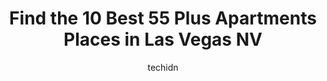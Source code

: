 ---
layout: ampstory
image: https://i0.wp.com/www.depkes.org/wp-content/uploads/2023/06/55-plus-apartments-0-in-las-vegas-nv-1685768954.jpeg?resize=640,853
author: techidn
featured: false
description: Discover the impressive array of 55 Plus Apartments options in Las Vegas NV, where you can find 10 of the largest 55 Plus Apartments establishments in the area. From renowned classics to hid
title: Find the 10 Best 55 Plus Apartments Places in Las Vegas NV
cover:
   title: Find the 10 Best 55 Plus Apartments Places in Las Vegas NV
   subtitle: Rickpate
   background: https://www.depkes.org/wp-content/uploads/2023/06/55-plus-apartments-0-in-las-vegas-nv-1685768954.jpeg

pages: 
 - layout: thirds
   top: <h1>#1 Lake Tonopah Senior Apartments</h1>
   bottom: "<p>DEADLY!!! Let me start by saying that my dad was DEAD inside of his apartment! I had spoken with him the night before. He wasnt answering my calls the next morning, whic</p>"
   background: https://www.depkes.org/wp-content/uploads/2023/06/55-plus-apartments-1-in-las-vegas-nv-1685768955.jpeg
   backgroundblur: true
 - layout: thirds
   top: <h1>#2 Boulder Palms Senior Apartment Community</h1>
   bottom: "<p>HI, VINCENT BELTRAN JR in my apartment and Im having a great time the apartment is really nice I dont regret signing a lease here I like to say the management is very p</p>"
   background: https://www.depkes.org/wp-content/uploads/2023/06/55-plus-apartments-2-in-las-vegas-nv-1685768955.jpeg
   cta:
      link: https://www.depkes.org/blog/find-the-10-best-55-plus-apartments-places-in-las-vegas-nv/
      text: Find the 10 Best 55 Plus Apartments Places in Las Vegas NV
 - layout: thirds
   top: <h1>#3 Harmony Senior Apartments</h1>
   bottom: "<p>4200 N Tenaya Way, Las Vegas, NV 89129, United States</p>"
   background: https://www.depkes.org/wp-content/uploads/2023/06/55-plus-apartments-3-in-las-vegas-nv-1685768956.jpeg
   cta:
      link: https://www.depkes.org/blog/find-the-10-best-55-plus-apartments-places-in-las-vegas-nv/
      text: Find the 10 Best 55 Plus Apartments Places in Las Vegas NV
 - layout: thirds
   top: <h1>#4 Las Vegas Manor Senior Apartments</h1>
   bottom: "<p>1700 N Decatur Blvd, Las Vegas, NV 89108, United States</p>"
   background: https://images.unsplash.com/photo-1608501821300-4f99e58bba77?ixlib=rb-4.0.3&ixid=MnwxMjA3fDB8MHxwaG90by1wYWdlfHx8fGVufDB8fHx8&auto=format&fit=crop&w=640&h=853&q=80
   cta:
      link: https://www.depkes.org/blog/find-the-10-best-55-plus-apartments-places-in-las-vegas-nv/
      text: Find the 10 Best 55 Plus Apartments Places in Las Vegas NV
 - layout: thirds
   top: <h1>#5 Sienna Senior Apartments</h1>
   bottom: "<p>4175 S Decatur Blvd, Las Vegas, NV 89103, United States</p>"
   background: https://images.unsplash.com/photo-1509114397022-ed747cca3f65?ixlib=rb-4.0.3&ixid=MnwxMjA3fDB8MHxwaG90by1wYWdlfHx8fGVufDB8fHx8&auto=format&fit=crop&w=640&h=853&q=80
   cta:
      link: https://www.depkes.org/blog/find-the-10-best-55-plus-apartments-places-in-las-vegas-nv/
      text: Find the 10 Best 55 Plus Apartments Places in Las Vegas NV
 - layout: thirds
   top: <h1>#6 Winterhaven 55+ Active Community</h1>
   bottom: "<p>3300 Winterhaven St, Las Vegas, NV 89108, United States</p>"
   background: https://images.unsplash.com/photo-1533998839656-76f5e4b2bccb?ixlib=rb-4.0.3&ixid=MnwxMjA3fDB8MHxwaG90by1wYWdlfHx8fGVufDB8fHx8&auto=format&fit=crop&w=640&h=853&q=80
   cta:
      link: https://www.depkes.org/blog/find-the-10-best-55-plus-apartments-places-in-las-vegas-nv/
      text: Find the 10 Best 55 Plus Apartments Places in Las Vegas NV
 - layout: thirds
   top: <h1>#7 Sunrise Gardens</h1>
   bottom: "<p>3601 El Conlon Ave, Las Vegas, NV 89102, United States</p>"
   background: https://images.unsplash.com/photo-1604871000636-074fa5117945?ixlib=rb-4.0.3&ixid=MnwxMjA3fDB8MHxwaG90by1wYWdlfHx8fGVufDB8fHx8&auto=format&fit=crop&w=640&h=853&q=80
   cta:
      link: https://www.depkes.org/blog/find-the-10-best-55-plus-apartments-places-in-las-vegas-nv/
      text: Find the 10 Best 55 Plus Apartments Places in Las Vegas NV
 - layout: thirds
   middle: Continue reading...
   background: https://images.unsplash.com/photo-1632260260864-caf7fde5ec36?ixlib=rb-4.0.3&ixid=MnwxMjA3fDB8MHxwaG90by1wYWdlfHx8fGVufDB8fHx8&auto=format&fit=crop&w=640&h=853&q=80
   cta:
      link: https://www.depkes.org/blog/find-the-10-best-55-plus-apartments-places-in-las-vegas-nv/
      text: Find the 10 Best 55 Plus Apartments Places in Las Vegas NV
      
---